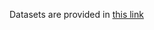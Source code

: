 Datasets are provided in [this link](https://drive.google.com/drive/folders/1z1fQf13ECABfUmkWTU8Vd4wIUpv9F-Cj?usp=sharing)
